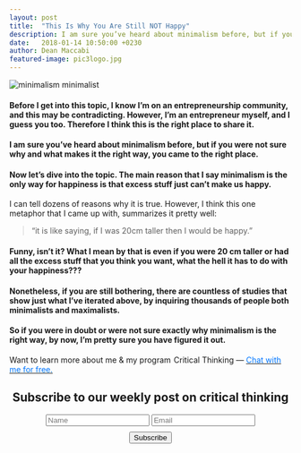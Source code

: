 ```yaml
---
layout: post
title:  "This Is Why You Are Still NOT Happy"
description: I am sure you’ve heard about minimalism before, but if you were not sure why and what makes it the right way, you came to the right place.
date:   2018-01-14 10:50:00 +0230
author: Dean Maccabi
featured-image: pic3logo.jpg
---
```


![minimalism minimalist]({{site.baseurl}}/images/pic3.jpeg)

#### Before I get into this topic, I know I’m on an entrepreneurship community, and this may be contradicting. However, I’m an entrepreneur myself, and I guess you too. Therefore I think this is the right place to share it.

#### I am sure you’ve heard about minimalism before, but if you were not sure why and what makes it the right way, you came to the right place.

#### Now let’s dive into the topic. The main reason that I say minimalism is the only way for happiness is that excess stuff just can’t make us happy. 
I can tell dozens of reasons why it is true. However, I think this one metaphor that I came up with, summarizes it pretty well:

> “it is like saying, if I was 20cm taller then I would be happy.”

#### Funny, isn’t it? What I mean by that is even if you were 20 cm taller or had all the excess stuff that you think you want, what the hell it has to do with your happiness???

#### Nonetheless, if you are still bothering, there are countless of studies that show just what I’ve iterated above, by inquiring thousands of people both minimalists and maximalists.

#### So if you were in doubt or were not sure exactly why minimalism is the right way, by now, I’m pretty sure you have figured it out.

Want to learn more about me & my program  Critical Thinking — <a class="drift-open-chat" href="javascript:void(0)"><font color="#0176FF">Chat with me for free.</font></a>

</hr>
<div class="subscribe" style="text-align:center;">
    <h2>Subscribe to our weekly post on critical thinking</h2>
    <div class="form-group mc-field-group">
      <form method="POST" id="mc-embedded-subscribe-form" name="mc-embedded-subscribe-form" class="validate" target="_blank" novalidate action="https://goals.us17.list-manage.com/subscribe/post?u=2588b0693006fb1138375a749&amp;id=714da62614">
      <input class="form-control" value="" name="FNAME" placeholder="Name" id="mce-FNAME" type="text">
      <input class="form-control" value="" name="EMAIL" placeholder="Email" id="mce-EMAIL" type="email">
      <div id="mce-responses" class="clear">
            <div class="response" id="mce-error-response" style="display:none"></div>
            <div class="response" id="mce-success-response" style="display:none"></div>
      </div>    <!-- do not remove this or risk form bot signups-->
    <div class="form-group buttonmarg">
      <input value="Subscribe" name="subscribe" id="mc-embedded-subscribe" class="btn btn-primary" style="margin:10px auto; display:block;" type="submit">
    </div>
  </form>
  <div class="scripts">
  <script type='text/javascript' src='//s3.amazonaws.com/downloads.mailchimp.com/js/mc-validate.js'></script><script type='text/javascript'>(function($) {window.fnames = new Array(); window.ftypes = new Array();fnames[0]='EMAIL';ftypes[0]='email';fnames[1]='FNAME';ftypes[1]='text';fnames[2]='LNAME';ftypes[2]='text';fnames[3]='BIRTHDAY';ftypes[3]='birthday';}(jQuery));var $mcj = jQuery.noConflict(true);</script>					      	
  </div>
</div>
<!--subscribe-->
